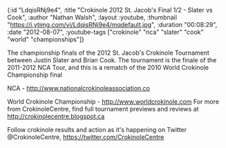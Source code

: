 {:id "LdqisRNj9e4",
 :title "Crokinole 2012 St. Jacob's Final 1/2 - Slater vs Cook",
 :author "Nathan Walsh",
 :layout :youtube,
 :thumbnail "https://i.ytimg.com/vi/LdqisRNj9e4/mqdefault.jpg",
 :duration "00:08:29",
 :date "2012-08-07",
 :youtube-tags
 ["crokinole" "nca" "slater" "cook" "world" "championships"]}


The championship finals of the 2012 St. Jacob's Crokinole Tournament between Justin Slater and Brian Cook. The tournament is the finale of the 2011-2012 NCA Tour, and this is a rematch of the 2010 World Crokinole Championship final

NCA - http://www.nationalcrokinoleassociation.co

World Crokinole Championship - http://www.worldcrokinole.com For more from CrokinoleCentre, find full tournament previews and reviews at http://crokinolecentre.blogspot.ca

Follow crokinole results and action as it's happening on Twitter @CrokinoleCentre, https://twitter.com/CrokinoleCentre
